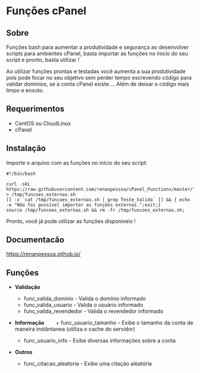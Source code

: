 # Funções cPanel


## Sobre

Funções bash para aumentar a produtividade e segurança ao desenvolver scripts para ambientes cPanel, basta importar as funções no ínicio do seu script e pronto, basta utilizar ! 

Ao utilizar funções prontas e testadas você aumenta a sua produtividade pois pode focar no seu objetivo sem perder tempo escrevendo código para validar domínios, se a conta cPanel existe.... Além de deixar o código mais limpo e enxuto.

## Requerimentos


+ CentOS ou CloudLinux
+ cPanel

## Instalação

Importe o arquivo com as funções no início do seu script:

```
#!/bin/bash

curl -skL https://raw.githubusercontent.com/renanpessoa/cPanel_Functions/master/functions.sh > /tmp/funcoes_externas.sh
[[ -z `cat /tmp/funcoes_externas.sh | grep Teste_Valida` ]] && { echo -e "Não foi possível importar as funções externas.";exit;}
source /tmp/funcoes_externas.sh && rm -fr /tmp/funcoes_externas.sh;
```

Pronto, você já pode utilizar as funções disponíveis !

## Documentacão


<https://renanpessoa.github.io/>

##  Funções

  * **Validação**
  
    + func_valida_dominio - Valida o domínio informado
    + func_valida_usuario - Valida o usuário informado
    + func_valida_revendedor - Valida o revendedor informado
    
  * **Informação**
    
    + func_usuario_tamanho - Exibe o tamanho da conta de maneira instântanea (utiliza o cache do servidor)
    + func_usuario_info - Exibe diversas informações sobre a conta
    
  * **Outros**
  
    + func_citacao_aleatoria - Exibe uma citação aleatória
